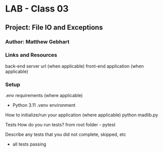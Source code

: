 # LAB - Class 03
## Project: File IO and Exceptions
### Author: Matthew Gebhart
### Links and Resources
back-end server url (when applicable)
front-end application (when applicable)
### Setup
.env requirements (where applicable)
- Python 3.11 .venv environment

How to initialize/run your application (where applicable)
python madlib.py

Tests
How do you run tests?
from root folder - pytest


Describe any tests that you did not complete, skipped, etc
- all tests passing
